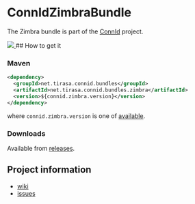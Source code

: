 ConnIdZimbraBundle
==============

The Zimbra bundle is part of the [ConnId](http://connid.tirasa.net) project.

<a href="https://maven-badges.herokuapp.com/maven-central/net.tirasa.connid.bundles/net.tirasa.connid.bundles.zimbra">
  <img src="https://maven-badges.herokuapp.com/maven-central/net.tirasa.connid.bundles/net.tirasa.connid.bundles.zimbra/badge.svg"/>
</a>
## How to get it

### Maven

```XML
<dependency>
  <groupId>net.tirasa.connid.bundles</groupId>
  <artifactId>net.tirasa.connid.bundles.zimbra</artifactId>
  <version>${connid.zimbra.version}</version>
</dependency>
```

where `connid.zimbra.version` is one of [available](http://repo1.maven.org/maven2/net/tirasa/connid/bundles/net.tirasa.connid.bundles.zimbra/).

### Downloads

Available from [releases](https://github.com/Tirasa/ConnIdZimbraBundle/releases).

## Project information

 * [wiki](https://connid.atlassian.net/wiki/display/BASE/Zimbra)
 * [issues](https://connid.atlassian.net/browse/ZIMBRA)
